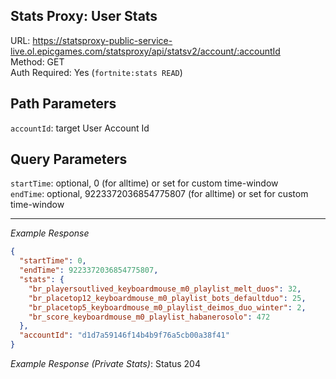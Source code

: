 ## Stats Proxy: User Stats

URL: https://statsproxy-public-service-live.ol.epicgames.com/statsproxy/api/statsv2/account/:accountId \
Method: GET \
Auth Required: Yes (`fortnite:stats READ`)

## Path Parameters

`accountId`: target User Account Id

## Query Parameters

`startTime`: optional, 0 (for alltime) or set for custom time-window <br/>
`endTime`: optional, 9223372036854775807 (for alltime) or set for custom time-window <br/>

---

_Example Response_

```json
{
  "startTime": 0,
  "endTime": 9223372036854775807,
  "stats": {
    "br_playersoutlived_keyboardmouse_m0_playlist_melt_duos": 32,
    "br_placetop12_keyboardmouse_m0_playlist_bots_defaultduo": 25,
    "br_placetop5_keyboardmouse_m0_playlist_deimos_duo_winter": 2,
    "br_score_keyboardmouse_m0_playlist_habanerosolo": 472
  },
  "accountId": "d1d7a59146f14b4b9f76a5cb00a38f41"
}
```

_Example Response (Private Stats)_: Status 204
